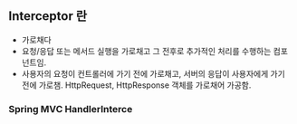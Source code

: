 
## Interceptor 란

* 가로채다
* 요청/응답 또는 메서드 실행을 가로채고 그 전후로 추가적인 처리를 수행하는 컴포넌트임.
* 사용자의 요청이 컨트롤러에 가기 전에 가로채고, 서버의 응답이 사용자에게 가기 전에 가로챔. HttpRequest, HttpResponse 객체를 가로채어 가공함.

### Spring MVC HandlerInterce